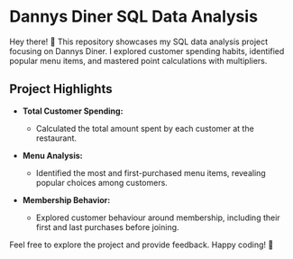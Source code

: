 # Dannys Diner SQL Data Analysis
Hey there! 👋 This repository showcases my SQL data analysis project focusing on Dannys Diner. I explored customer spending habits, identified popular menu items, and mastered point calculations with multipliers. 

## Project Highlights

- **Total Customer Spending:**
  - Calculated the total amount spent by each customer at the restaurant.

- **Menu Analysis:**
  - Identified the most and first-purchased menu items, revealing popular choices among customers.

- **Membership Behavior:**
  - Explored customer behaviour around membership, including their first and last purchases before joining.

Feel free to explore the project and provide feedback. Happy coding! 🚀
